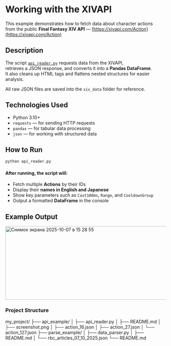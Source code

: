 # Working with the XIVAPI

This example demonstrates how to fetch data about character actions  
from the public **Final Fantasy XIV API** — [https://xivapi.com/Action](https://xivapi.com/Action)


## Description

The script [`api_reader.py`](./api_reader.py) requests data from the XIVAPI,  
retrieves a JSON response, and converts it into a **Pandas DataFrame**.  
It also cleans up HTML tags and flattens nested structures for easier analysis.

All raw JSON files are saved into the `xiv_data` folder for reference.


## Technologies Used
- Python 3.10+
- `requests` — for sending HTTP requests  
- `pandas` — for tabular data processing  
- `json` — for working with structured data


## How to Run

```bash
python api_reader.py
```
#### After running, the script will:
-  Fetch multiple **Actions** by their IDs  
-  Display their **names in English and Japanese**  
-  Show key parameters such as `Cast100ms`, `Range`, and `CooldownGroup`  
-  Output a formatted **DataFrame** in the console

  ## Example Output
  
<img width="1145" height="230" alt="Снимок экрана 2025-10-07 в 15 28 55" src="https://github.com/user-attachments/assets/55479e53-da12-438c-b6cb-2a5177242a80" />

  ### Project Structure
my_project/
├── api_example/
│   ├── api_reader.py
│   ├── README.md 
│   ├── screenshot.png
│   ├── action_16.json 
│   ├── action_27.json 
│   └──  action_127.json
├── parse_example/
│   ├── data_parser.py
│   ├── README.md
│   └── rbc_articles_07_10_2025.json
└── README.md
  
